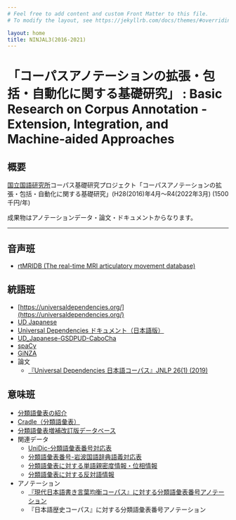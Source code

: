 ```yaml
---
# Feel free to add content and custom Front Matter to this file.
# To modify the layout, see https://jekyllrb.com/docs/themes/#overriding-theme-defaults

layout: home
title: NINJAL3(2016-2021)
---
```

# 「コーパスアノテーションの拡張・包括・自動化に関する基礎研究」 : Basic Research on Corpus Annotation - Extension, Integration, and Machine-aided Approaches


## 概要

 [国立国語研究所](https://www.ninjal.ac.jp/)コーパス基礎研究プロジェクト「コーパスアノテーションの拡張・包括・自動化に関する基礎研究」(H28(2016)年4月～R4(2022年3月) (1500千円/年)

成果物はアノテーションデータ・論文・ドキュメントからなります。

___

## 音声班

- [rtMRIDB (The real-time MRI articulatory movement database)](https://rtmridb.ninjal.ac.jp/ja)

## 統語班

- [https://universaldependencies.org/](https://universaldependencies.org/)
- [UD Japanese](https://universaldependencies.org/#japanese-treebanks)
- [Universal Dependencies ドキュメント（日本語版）](https://masayu-a.github.io/UD_Japanese-docs/)
- [UD_Japanese-GSDPUD-CaboCha](https://github.com/masayu-a/UD_Japanese-GSDPUD-CaboCha)
- [spaCy](https://spacy.io/)
- [GiNZA](https://megagonlabs.github.io/ginza/)
- 論文
    - [『Universal Dependencies 日本語コーパス』JNLP 26(1) (2019)](https://doi.org/10.5715/jnlp.26.3)	

## 意味班

- [分類語彙表の紹介](https://clrd.ninjal.ac.jp/goihyo.html)
- [Cradle（分類語彙表）](https://cradle.ninjal.ac.jp/wlsp/)
- [分類語彙表増補改訂版データベース](https://github.com/masayu-a/WLSP)
- 関連データ
    - [UniDic-分類語彙表番号対応表](https://github.com/masayu-a/WLSP2UniDic)
    - [分類語彙表番号-岩波国語辞典語義対応表](https://github.com/masayu-a/WLSP2iwanami)    
    - [分類語彙表に対する単語親密度情報・位相情報](https://github.com/masayu-a/WLSP-familiarity)
    - [分類語彙表に対する反対語情報](https://github.com/masayu-a/WLSP-antonym)
- アノテーション
    - [『現代日本語書き言葉均衡コーパス』に対する分類語彙表番号アノテーション](https://github.com/masayu-a/BCCWJ-WLSP)
    - 『日本語歴史コーパス』に対する分類語彙表番号アノテーション
